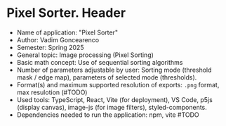 # Pixel Sorter. Header

- Name of application: "Pixel Sorter"
- Author: Vadim Goncearenco
- Semester: Spring 2025
- General topic: Image processing (Pixel Sorting)
- Basic math concept: Use of sequential sorting algorithms
- Number of parameters adjustable by user: Sorting mode (threshold mask / edge map), parameters of selected mode (thresholds).
- Format(s) and maximum supported resolution of exports: `.png` format, max resulotion (#TODO)
- Used tools: TypeScript, React, Vite (for deployment), VS Code, p5js (display canvas), image-js (for image filters), styled-components.
- Dependencies needed to run the application: npm, vite #TODO
